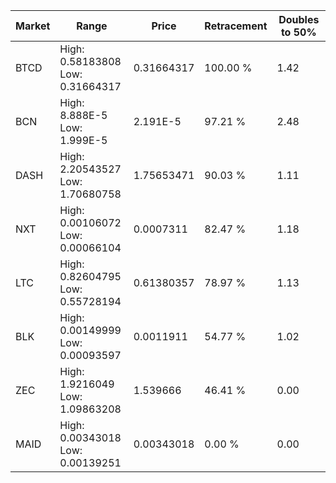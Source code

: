 | Market | Range | Price| Retracement | Doubles to 50% |
| --- | --- | --- | --- | --- |
| BTCD | High: 0.58183808<br />Low: 0.31664317 | 0.31664317 | 100.00 % | 1.42 |
| BCN | High: 8.888E-5<br />Low: 1.999E-5 | 2.191E-5 | 97.21 % | 2.48 |
| DASH | High: 2.20543527<br />Low: 1.70680758 | 1.75653471 | 90.03 % | 1.11 |
| NXT | High: 0.00106072<br />Low: 0.00066104 | 0.0007311 | 82.47 % | 1.18 |
| LTC | High: 0.82604795<br />Low: 0.55728194 | 0.61380357 | 78.97 % | 1.13 |
| BLK | High: 0.00149999<br />Low: 0.00093597 | 0.0011911 | 54.77 % | 1.02 |
| ZEC | High: 1.9216049<br />Low: 1.09863208 | 1.539666 | 46.41 % | 0.00 |
| MAID | High: 0.00343018<br />Low: 0.00139251 | 0.00343018 | 0.00 % | 0.00 |
